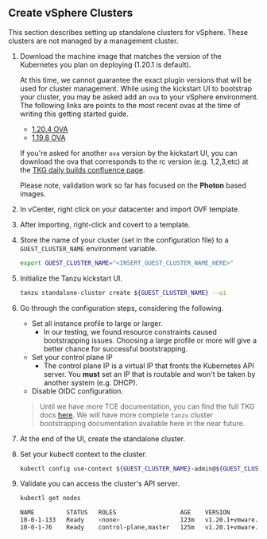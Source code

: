 ## Create vSphere Clusters

This section describes setting up standalone clusters for
vSphere. These clusters are not managed by a management cluster.

1. Download the machine image that matches the version of the Kubernetes you plan on deploying (1.20.1 is default).

    At this time, we cannot guarantee the exact plugin versions that will be
    used for cluster management. While using the kickstart UI to bootstrap your
    cluster, you may be asked add an `ova` to your vSphere environment. The
    following links are points to the most recent ovas at the time of writing
    this getting started guide.

    * [1.20.4
      OVA](http://build-squid.eng.vmware.com/build/mts/release/bora-17759077/publish/lin64/tkg_release/node/ova-photon-3-v1.20.4+vmware.1-tkg.0-2326554155028348692/photon-3-kube-v1.20.4+vmware.1-tkg.0-2326554155028348692.ova)
    * [1.19.8
      OVA](http://build-squid.eng.vmware.com/build/mts/release/bora-17759077/publish/lin64/tkg_release/node/ova-photon-3-v1.19.8+vmware.1-tkg.0-15338136437231643652/photon-3-kube-v1.19.8+vmware.1-tkg.0-15338136437231643652.ova)

    If you're asked for another `ova` version by the kickstart UI, you can
    download the ova that corresponds to the rc version (e.g. 1,2,3,etc) at the [TKG
    daily builds confluence
    page](https://confluence.eng.vmware.com/pages/viewpage.action?spaceKey=TKG&title=TKG+Release+Daily+Build#TKGReleaseDailyBuild-TKG1.3.0RC.3(March/09/2021)).

    Please note, validation work so far has focused on the **Photon** based
    images.

1. In vCenter, right click on your datacenter and import OVF template.

1. After importing, right-click and covert to a template.

1. Store the name of your cluster (set in the configuration file) to a
   `GUEST_CLUSTER_NAME` environment variable.

    ```sh
    export GUEST_CLUSTER_NAME="<INSERT_GUEST_CLUSTER_NAME_HERE>"
    ```

1. Initialize the Tanzu kickstart UI.

    ```sh
    tanzu standalone-cluster create ${GUEST_CLUSTER_NAME} --ui
    ```

1. Go through the configuration steps, considering the following.

   * Set all instance profile to large or larger.
     * In our testing, we found resource constraints caused bootstrapping
     issues. Choosing a large profile or more will give a better chance for
     successful bootstrapping.
   * Set your control plane IP
     * The control plane IP is a virtual IP that fronts the Kubernetes API
     server. You **must** set an IP that is routable and won't be taken by
     another system (e.g. DHCP).
   * Disable OIDC configuration.

    > Until we have more TCE documentation, you can find the full TKG docs
    > [here](https://docs.vmware.com/en/VMware-Tanzu-Kubernetes-Grid/1.2/vmware-tanzu-kubernetes-grid-12/GUID-mgmt-clusters-deploy-management-clusters.html).
    > We will have more complete `tanzu` cluster bootstrapping documentation available here in the near future.

1. At the end of the UI, create the standalone cluster.

1. Set your kubectl context to the cluster.

    ```sh
    kubectl config use-context ${GUEST_CLUSTER_NAME}-admin@${GUEST_CLUSTER_NAME}
    ```

1. Validate you can access the cluster's API server.

    ```sh
    kubectl get nodes

    NAME         STATUS   ROLES                  AGE    VERSION
    10-0-1-133   Ready    <none>                 123m   v1.20.1+vmware.2
    10-0-1-76    Ready    control-plane,master   125m   v1.20.1+vmware.2
    ```
